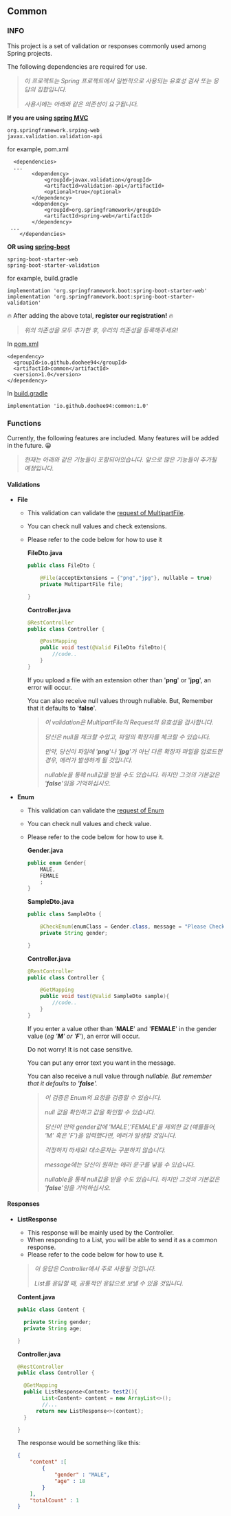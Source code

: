 ## Common

### INFO

This project is a set of validation or responses commonly used among Spring projects.

The following dependencies are required for use.

> *이 프로젝트는 Spring 프로젝트에서 일반적으로 사용되는 유효성 검사 또는 응답의 집합입니다.*
>
> *사용시에는 아래와 같은 의존성이 요구됩니다.*



**If you are using <u>spring MVC</u>**

```text
org.springframework.srping-web
javax.validation.validation-api
```

for example, pom.xml 

```text
  <dependencies>
  ...
        <dependency>
            <groupId>javax.validation</groupId>
            <artifactId>validation-api</artifactId>
            <optional>true</optional>
        </dependency>
        <dependency>
            <groupId>org.springframework</groupId>
            <artifactId>spring-web</artifactId>
        </dependency>
 ...
    </dependencies>
```

**OR using <u>spring-boot</u>**

```text
spring-boot-starter-web
spring-boot-starter-validation
```

for example, build.gradle

```text
implementation 'org.springframework.boot:spring-boot-starter-web'
implementation 'org.springframework.boot:spring-boot-starter-validation'
```


🔥 After adding the above total, **register our registration!** 🔥

> *위의 의존성을 모두 추가한 후, 우리의 의존성을 등록해주세요!*

In <u>pom.xml</u>

```text
<dependency>
  <groupId>io.github.doohee94</groupId>
  <artifactId>common</artifactId>
  <version>1.0</version>
</dependency>
```

In <u>build.gradle</u>

```text
implementation 'io.github.doohee94:common:1.0'
```



### Functions

Currently, the following features are included. Many features will be added in the future. 😀

> *현재는 아래와 같은 기능들이 포함되어있습니다. 앞으로 많은 기능들이 추가될 예정입니다.* 



#### Validations

- **File**

  - This validation can validate the <u>request of MultipartFile</u>.

  - You can check null values and check extensions.

  - Please refer to the code below for how to use it

    **FileDto.java**

    ```java
    public class FileDto {
    
    	@File(acceptExtensions = {"png","jpg"}, nullable = true)
    	private MultipartFile file;
    
    }
    ```

    **Controller.java**

    ```java
    @RestController
    public class Controller {
    
    	@PostMapping
    	public void test(@Valid FileDto fileDto){
    		//code..
    	}
    }
    ```

    If you upload a file with an extension other than '**png**' or '**jpg**', an error will occur.

    You can also receive null values through nullable. But, Remember that it defaults to '**false**'.

    

    > *이 validation은 MultipartFile의 Request의 유효성을 검사합니다.*
    >
    > *당신은 null을 체크할 수있고, 파일의 확장자를 체크할 수 있습니다.*
    >
    > *만약, 당신이 파일에 '**png**'나 '**jpg**'가 아닌 다른 확장자 파일을 업로드한 경우, 에러가 발생하게 될 것입니다.* 
    >
    > *nullable을 통해 null값을 받을 수도 있습니다. 하지만 그것의 기본값은 '**false**'임을 기억하십시오.* 

    

- **Enum**

  - This validation can validate the <u>request of Enum</u>

  - You can check null values and check value.

  - Please refer to the code below for how to use it.

    **Gender.java**

    ```java
    public enum Gender{
    	MALE,
    	FEMALE
    	;
    }
    ```

    **SampleDto.java**

    ```java
    public class SampleDto {
    
    	@CheckEnum(enumClass = Gender.class, message = "Please Check Gender", nullable = true)
    	private String gender;
    
    }
    ```

    **Controller.java**

    ```java
    @RestController
    public class Controller {
    
    	@GetMapping
    	public void test(@Valid SampleDto sample){
    		//code..
    	}
    }
    ```

    If you enter a value other than '**MALE**' and '**FEMALE**' in the gender value (*eg '**M**' or '**F**'*), an error will occur.

    Do not worry! It is not case sensitive.

    You can put any error text you want in the message.

    You can also receive a null value through *nullable. But remember that it defaults to '**false**'.*

    > *이 검증은 Enum의 요청을 검증할 수 있습니다.*
    >
    > *null 값을 확인하고 값을 확인할 수 있습니다.*
    >
    > *당신이 만약 gender값에 'MALE','FEMALE'을 제외한 값 (예를들어, 'M' 혹은 'F')을 입력했다면, 에러가 발생할 것입니다.* 
    >
    > *걱정하지 마세요! 대소문자는 구분하지 않습니다.*
    >
    > *message에는 당신이 원하는 에러 문구를 넣을 수 있습니다.* 
    >
    > *nullable을 통해 null값을 받을 수도 있습니다. 하지만 그것의 기본값은 '**false**'임을 기억하십시오.* 



#### Responses

- **ListResponse**

  - This response will be mainly used by the Controller.
  - When responding to a List, you will be able to send it as a common response.
  - Please refer to the code below for how to use it.

  > *이 응답은 Controller에서 주로 사용될 것입니다.* 
  >
  > *List를 응답할 때, 공통적인 응답으로 보낼 수 있을 것입니다.* 

  **Content.java**

  ```java
  public class Content {
  
  	private String gender;
  	private String age;
  
  }
  ```

  **Controller.java**

  ```java
  @RestController
  public class Controller {
  
  	@GetMapping
  	public ListResponse<Content> test2(){
          List<Content> content = new ArrayList<>();
          //...
  		return new ListResponse<>(content);
  	}
  
  }
  ```

  The response would be something like this:

  ```json
  {
      "content" :[
          {
              "gender" : "MALE",
              "age" : 18
          }
      ],
      "totalCount" : 1
  }
  ```

  

